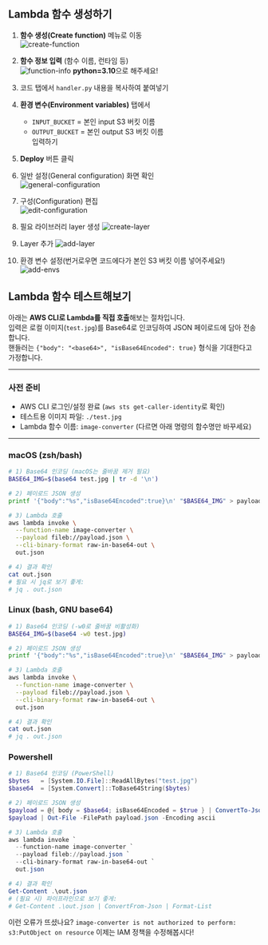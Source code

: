 ## Lambda 함수 생성하기

1. **함수 생성(Create function)** 메뉴로 이동  
   ![create-function](1-create-function.png)

2. **함수 정보 입력** (함수 이름, 런타임 등)  
   ![function-info](2-function-info.png)
   **python=3.10**으로 해주세요!

3. 코드 탭에서 `handler.py` 내용을 복사하여 붙여넣기

4. **환경 변수(Environment variables)** 탭에서  
   - `INPUT_BUCKET` = 본인 input S3 버킷 이름  
   - `OUTPUT_BUCKET` = 본인 output S3 버킷 이름  
   입력하기

5. **Deploy** 버튼 클릭

6. 일반 설정(General configuration) 화면 확인  
   ![general-configuration](3-general-configuration.png)

7. 구성(Configuration) 편집  
   ![edit-configuration](4-edit-configuration.png)

8. 필요 라이브러리 layer 생성
   ![create-layer](5-create-layer.png)

9. Layer 추가
   ![add-layer](6-add-layer.png)

10. 환경 변수 설정(번거로우면 코드에다가 본인 S3 버킷 이름 넣어주세요!)
   ![add-envs](7-add-envs.png)

## Lambda 함수 테스트해보기

아래는 **AWS CLI로 Lambda를 직접 호출**해보는 절차입니다.  
입력은 로컬 이미지(`test.jpg`)를 Base64로 인코딩하여 JSON 페이로드에 담아 전송합니다.  
핸들러는 `{"body": "<base64>", "isBase64Encoded": true}` 형식을 기대한다고 가정합니다.

---

### 사전 준비
- AWS CLI 로그인/설정 완료 (`aws sts get-caller-identity`로 확인)
- 테스트용 이미지 파일: `./test.jpg`
- Lambda 함수 이름: `image-converter` (다르면 아래 명령의 함수명만 바꾸세요)

---

### macOS (zsh/bash)

```bash
# 1) Base64 인코딩 (macOS는 줄바꿈 제거 필요)
BASE64_IMG=$(base64 test.jpg | tr -d '\n')

# 2) 페이로드 JSON 생성
printf '{"body":"%s","isBase64Encoded":true}\n' "$BASE64_IMG" > payload.json

# 3) Lambda 호출
aws lambda invoke \
  --function-name image-converter \
  --payload fileb://payload.json \
  --cli-binary-format raw-in-base64-out \
  out.json

# 4) 결과 확인
cat out.json
# 필요 시 jq로 보기 좋게:
# jq . out.json
```

### Linux (bash, GNU base64)
```bash
# 1) Base64 인코딩 (-w0로 줄바꿈 비활성화)
BASE64_IMG=$(base64 -w0 test.jpg)

# 2) 페이로드 JSON 생성
printf '{"body":"%s","isBase64Encoded":true}\n' "$BASE64_IMG" > payload.json

# 3) Lambda 호출
aws lambda invoke \
  --function-name image-converter \
  --payload fileb://payload.json \
  --cli-binary-format raw-in-base64-out \
  out.json

# 4) 결과 확인
cat out.json
# jq . out.json
```

### Powershell
```powershell
# 1) Base64 인코딩 (PowerShell)
$bytes   = [System.IO.File]::ReadAllBytes("test.jpg")
$base64  = [System.Convert]::ToBase64String($bytes)

# 2) 페이로드 JSON 생성
$payload = @{ body = $base64; isBase64Encoded = $true } | ConvertTo-Json -Compress
$payload | Out-File -FilePath payload.json -Encoding ascii

# 3) Lambda 호출
aws lambda invoke `
  --function-name image-converter `
  --payload fileb://payload.json `
  --cli-binary-format raw-in-base64-out `
  out.json

# 4) 결과 확인
Get-Content .\out.json
# (필요 시) 파이프라인으로 보기 좋게:
# Get-Content .\out.json | ConvertFrom-Json | Format-List
```

이런 오류가 뜨셨나요?
`image-converter is not authorized to perform: s3:PutObject on resource`
이제는 IAM 정책을 수정해봅시다!